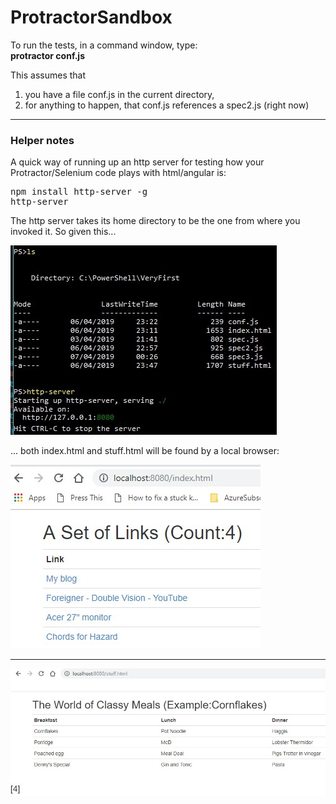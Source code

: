 # ProtractorSandbox

To run the tests, in a command window, type:<br>
<b>protractor conf.js</b>

This assumes that
<ol>
  <li> you have a file conf.js in the current directory, </li>
  <li> for anything to happen, that conf.js references a spec2.js (right now) </li>
</ol>
<hr/>
<h3>Helper notes</h3>
A quick way of running up an http server for testing how your Protractor/Selenium code plays with html/angular is:
<pre>
npm install http-server -g
http-server
</pre>
The http server takes its home directory to be the one from where you invoked it. So given this...

![](./assets/images/DirListing01.jpg)

... both index.html and stuff.html will be found by a local browser:

![](./assets/images/indexHtmlSearch01.jpg)
<hr/>

![](./assets/images/indexHtmlSearch02.jpg)





